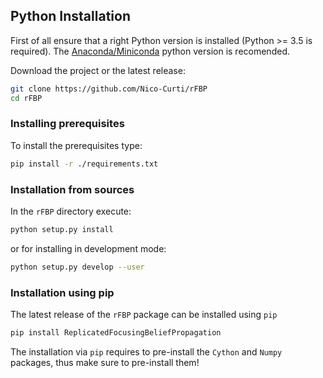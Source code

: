 ## Python Installation

First of all ensure that a right Python version is installed (Python >= 3.5 is required).
The [Anaconda/Miniconda](https://www.anaconda.com/) python version is recomended.

Download the project or the latest release:

```bash
git clone https://github.com/Nico-Curti/rFBP
cd rFBP
```

### Installing prerequisites

To install the prerequisites type:

```bash
pip install -r ./requirements.txt
```

### Installation from sources

In the `rFBP` directory execute:

```bash
python setup.py install
```

or for installing in development mode:

```bash
python setup.py develop --user
```

### Installation using pip

The latest release of the `rFBP` package can be installed using `pip`

```bash
pip install ReplicatedFocusingBeliefPropagation
```

The installation via `pip` requires to pre-install the `Cython` and `Numpy` packages, thus make sure to pre-install them!